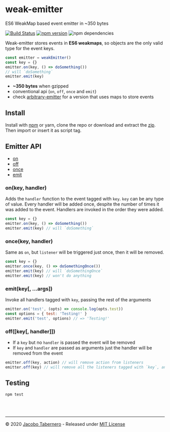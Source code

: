 weak-emitter
=================

ES6 WeakMap based event emitter in ~350 bytes

[![Build Status](https://travis-ci.org/jacoborus/weak-emitter.svg?branch=master)](https://travis-ci.org/jacoborus/weak-emitter) [![npm version](https://badge.fury.io/js/weak-emitter.svg)](https://www.npmjs.com/package/weak-emitter) ![npm dependencies](https://david-dm.org/jacoborus/weak-emitter.svg)

Weak-emitter stores events in **ES6 weakmaps**, so objects are the only valid type for the event keys.

```js
const emitter = weakEmitter()
const key = {}
emitter.on(key, () => doSomething())
// will `doSomething`
emitter.emit(key)
```

- **~350 bytes** when gzipped
- conventional api (`on`, `off`, `once` and `emit`)
- check [arbitrary-emitter](https://github.com/jacoborus/weak-emitter/tree/arbitrary-emitter) for a version that uses maps to store events


## Install

Install with [npm](https://www.npmjs.com/package/weak-emitter) or yarn, clone the repo or download and extract the [zip](https://github.com/jacoborus/weak-emitter/archive/master.zip).
Then import or insert it as script tag.


## Emitter API

- [on](#emitter-on-api)
- [off](#emitter-off-api)
- [once](#emitter-once-api)
- [emit](#emitter-emit-api)

<a name="emitter-on-api"></a>
### on(key, handler)

Adds the `handler` function to the event tagged with `key`. `key` can be any type of value. Every handler will be added once, despite the number of times it was added to the event. Handlers are invoked in the order they were added.

```js
const key = {}
emitter.on(key, () => doSomething())
emitter.emit(key) // will `doSomething`
```



<a name="emitter-once-api"></a>
### once(key, handler)

Same as `on`, but `listener` will be triggered just once, then it will be removed.

```js
const key = {}
emitter.once(key, () => doSomethingOnce())
emitter.emit(key) // will `doSomethingOnce`
emitter.emit(key) // won't do anything
```



<a name="emitter-emit-api"></a>
### emit(key[, ...args])

Invoke all handlers tagged with `key`, passing the rest of the arguments

```js
emitter.on('test', (opts) => console.log(opts.test))
const options = { test: 'Testing!' }
emitter.emit('test', options) // => 'Testing!'
```



<a name="emitter-off-api"></a>
### off([key[, handler]])

- If a `key` but no `handler` is passed the event will be removed
- If `key` and `handler` are passed as arguments just the handler will be removed from the event

```js
emitter.off(key, action) // will remove action from listeners
emitter.off(key) // will remove all the listeners tagged with `key`, and the tag itself
```


<a name="testing"></a>
## Testing

```sh
npm test
```

<br><br>

---

© 2020 [Jacobo Tabernero](http://jacoborus.codes) - Released under [MIT License](https://raw.github.com/jacoborus/weak-emitter/master/LICENSE)
